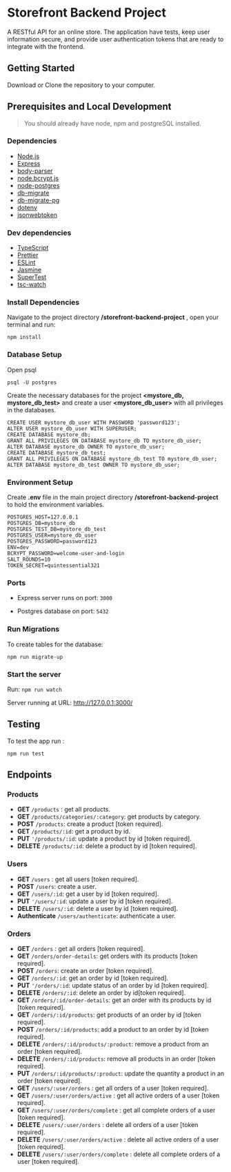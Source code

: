 # Storefront Backend Project

A RESTful API for an online store. The application have tests, keep user information secure, and provide user authentication tokens that are ready to integrate with the frontend.

## Getting Started

Download or Clone the repository to your computer.

## Prerequisites and Local Development

> You should already have node, npm and postgreSQL installed.

### Dependencies

- [Node.js](https://nodejs.org/)
- [Express](https://expressjs.com/)
- [body-parser](https://github.com/expressjs/body-parser)
- [node.bcrypt.js](https://github.com/kelektiv/node.bcrypt.js)
- [node-postgres](https://node-postgres.com/)
- [db-migrate](https://db-migrate.readthedocs.io/en/latest/)
- [db-migrate-pg](https://github.com/db-migrate/pg)
- [dotenv](https://github.com/motdotla/dotenv)
- [jsonwebtoken](https://github.com/auth0/node-jsonwebtoken)

### Dev dependencies

- [TypeScript](https://www.typescriptlang.org/)
- [Prettier](https://prettier.io/)
- [ESLint](https://eslint.org/)
- [Jasmine](https://jasmine.github.io/)
- [SuperTest](https://www.npmjs.com/package/supertest)
- [tsc-watch](https://github.com/gilamran/tsc-watch)


### Install Dependencies

Navigate to the project directory **/storefront-backend-project** , open your terminal and run: 

`npm install`

### Database Setup

Open psql

`psql -U postgres`

Create the necessary databases for the project **<mystore_db, mystore_db_test>** and create a user **<mystore_db_user>** with all privileges in the databases.
```
CREATE USER mystore_db_user WITH PASSWORD 'password123';
ALTER USER mystore_db_user WITH SUPERUSER;
CREATE DATABASE mystore_db;
GRANT ALL PRIVILEGES ON DATABASE mystore_db TO mystore_db_user;
ALTER DATABASE mystore_db OWNER TO mystore_db_user;
CREATE DATABASE mystore_db_test;
GRANT ALL PRIVILEGES ON DATABASE mystore_db_test TO mystore_db_user;
ALTER DATABASE mystore_db_test OWNER TO mystore_db_user;
```
### Environment Setup

Create **.env** file in the main project directory  **/storefront-backend-project**  to hold the environment variables.

    POSTGRES_HOST=127.0.0.1
    POSTGRES_DB=mystore_db
    POSTGRES_TEST_DB=mystore_db_test
    POSTGRES_USER=mystore_db_user
    POSTGRES_PASSWORD=password123
    ENV=dev
    BCRYPT_PASSWORD=welcome-user-and-login
    SALT_ROUNDS=10
    TOKEN_SECRET=quintessential321

### Ports

- Express server runs on port:  `3000`

- Postgres database on port:  `5432`

### Run Migrations

To create tables for the database:

`npm run migrate-up`

### Start the server

Run: `npm run watch`

Server running at URL: http://127.0.0.1:3000/

## Testing

To test the app run :

`npm run test`

## Endpoints

### Products

- **GET** `/products` : get all products.
- **GET** `/products/categories/:category`: get products by category.
- **POST** `/products`: create a product [token required].
- **GET** `/products/:id`: get a product by id.
- **PUT** `'/products/:id`: update a product by id [token required].
- **DELETE** `/products/:id`: delete a product by id [token required].

### Users

- **GET** `/users` : get all users [token required].
- **POST** `/users`: create a user.
- **GET** `/users/:id`: get a user by id [token required].
- **PUT** `'/users/:id`: update a user by id [token required].
- **DELETE** `/users/:id`: delete a user by id [token required].
- **Authenticate** `/users/authenticate`: authenticate a user.

### Orders

- **GET** `/orders` : get all orders [token required].
- **GET** `/orders/order-details`: get orders with its products [token required].
- **POST** `/orders`: create an order [token required].
- **GET** `/orders/:id`: get an order by id [token required].
- **PUT** `'/orders/:id`: update status of an order by id [token required].
- **DELETE** `/orders/:id`: delete an order by id[token required].
- **GET** `/orders/:id/order-details`: get an order with its products by id [token required].
- **GET** `/orders/:id/products`: get products of an order by id [token required].
- **POST** `/orders/:id/products`: add a product to an order by id [token required].
- **DELETE** `/orders/:id/products/:product`: remove a product from an order [token required].
- **DELETE** `/orders/:id/products`: remove all products in an order [token required].
- **PUT** `/orders/:id/products/:product`: update the quantity a product in an order [token required].
- **GET** `/users/:user/orders` : get all orders of a user [token required].
- **GET** `/users/:user/orders/active` : get all active orders of a user [token required].
- **GET** `/users/:user/orders/complete` : get all complete orders of a user [token required].
- **DELETE** `/users/:user/orders` : delete all orders of a user [token required].
- **DELETE** `/users/:user/orders/active` : delete all active orders of a user [token required].
- **DELETE** `/users/:user/orders/complete` : delete all complete orders of a user [token required].